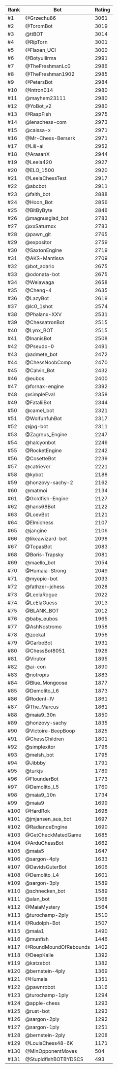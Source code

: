 Rank|Bot|Rating
---|---|---
#1|@Grzechu86|3061
#2|@ToromBot|3019
#3|@ttBOT|3014
#4|@RipTorn|3001
#5|@Flaxen_UCI|3000
#6|@Botyuliirma|2991
#7|@TheFreshmanLc0|2986
#8|@TheFreshman1902|2985
#9|@PetersBot|2984
#10|@Intron014|2980
#11|@mayhem23111|2980
#12|@YoBot_v2|2980
#13|@RaspFish|2975
#14|@lenschess-com|2973
#15|@caissa-x|2971
#16|@Mr-Chess-Berserk|2971
#17|@Lili-ai|2952
#18|@ArasanX|2944
#19|@Leela420|2927
#20|@ELO_1500|2920
#21|@LeelaChessTest|2917
#22|@abcbot|2911
#23|@faith_bot|2888
#24|@Hoon_Bot|2856
#25|@BitByByte|2846
#26|@magnusglad_bot|2783
#27|@xxSaturnxx|2783
#28|@pawn_git|2765
#29|@expositor|2759
#30|@SaxtonEngine|2719
#31|@AKS-Mantissa|2709
#32|@bot_adario|2675
#33|@odonata-bot|2675
#34|@Weiawaga|2658
#35|@Cheng-4|2635
#36|@LazyBot|2619
#37|@lc0_1shot|2574
#38|@Phalanx-XXV|2531
#39|@ChessatronBot|2515
#40|@Lynx_BOT|2515
#41|@InanisBot|2508
#42|@Pseudo-0|2491
#43|@admete_bot|2472
#44|@ChessNoobComp|2470
#45|@Calvin_Bot|2432
#46|@eubos|2400
#47|@fornax-engine|2392
#48|@simpleEval|2358
#49|@FataliiBot|2344
#50|@camel_bot|2321
#51|@WolfuhfuhBot|2317
#52|@jpg-bot|2311
#53|@Zagreus_Engine|2247
#54|@halcyonbot|2246
#55|@RocketEngine|2242
#56|@CosetteBot|2239
#57|@catriever|2221
#58|@kybot|2188
#59|@honzovy-sachy-2|2162
#60|@matmoi|2134
#61|@Goldfish-Engine|2127
#62|@hans68Bot|2122
#63|@LoevBot|2121
#64|@Elmichess|2107
#65|@jangine|2106
#66|@likeawizard-bot|2098
#67|@TopasBot|2083
#68|@Boris-Trapsky|2081
#69|@maello_bot|2054
#70|@Humaia-Strong|2049
#71|@myopic-bot|2033
#72|@fathzer-jchess|2028
#73|@LeelaRogue|2022
#74|@LeElaGuess|2013
#75|@BLANK_BOT|2012
#76|@baby_eubos|1965
#77|@AshNostromo|1958
#78|@zeekat|1956
#79|@GarboBot|1931
#80|@ChessBot8051|1926
#81|@Virutor|1895
#82|@ai-con|1890
#83|@notropis|1883
#84|@Blue_Mongoose|1877
#85|@Demolito_L6|1873
#86|@Rodent-IV|1861
#87|@The_Marcus|1861
#88|@maia9_30n|1850
#89|@honzovy-sachy|1835
#90|@Victoire-BeepBoop|1825
#91|@ChessChildren|1801
#92|@simplexitor|1796
#93|@melsh_bot|1795
#94|@Jibbby|1791
#95|@turkjs|1789
#96|@FlounderBot|1773
#97|@Demolito_L5|1760
#98|@maia9_10n|1734
#99|@maia9|1699
#100|@HardRok|1698
#101|@jmjansen_aus_bot|1697
#102|@RadianceEngine|1690
#103|@GetCheckMatedGame|1685
#104|@ArduChessBot|1662
#105|@maia5|1647
#106|@sargon-4ply|1633
#107|@DavidsGuterBot|1606
#108|@Demolito_L4|1601
#109|@sargon-3ply|1589
#110|@schnecken_bot|1589
#111|@alan_bot|1568
#112|@MaiaMystery|1564
#113|@turochamp-2ply|1510
#114|@Rudolph-Bot|1507
#115|@maia1|1490
#116|@munfish|1446
#117|@RoundMoundOfRebounds|1402
#118|@DeepKalle|1392
#119|@katzebot|1382
#120|@bernstein-4ply|1369
#121|@Humaia|1351
#122|@pawnrobot|1316
#123|@turochamp-1ply|1294
#124|@apple-chess|1293
#125|@rust-bot|1293
#126|@sargon-2ply|1292
#127|@sargon-1ply|1251
#128|@bernstein-2ply|1208
#129|@LouisChess48-6K|1171
#130|@MinOpponentMoves|504
#131|@StupidfishBOTBYDSCS|493
